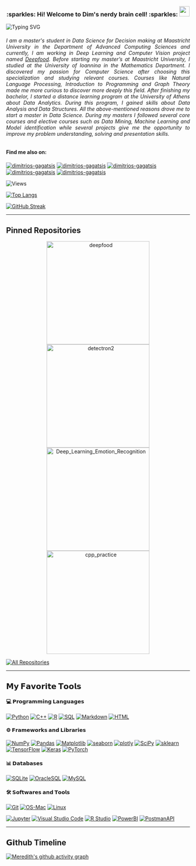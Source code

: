<h3 align="center">
  :sparkles: Hi! Welcome to Dim's nerdy brain cell! :sparkles:
  <img src="https://media.giphy.com/media/hvRJCLFzcasrR4ia7z/giphy.gif" width="28">
</h3>

![Typing SVG](https://readme-typing-svg.demolab.com/?lines=Hello!+My+name+is+Dimitrios!;You+can+call+me+dim+^_^;)


<h6 align="justify"> I am a master's student in Data Science for Decision making at Maastricht University in the Department of Advanced Computing Sciences and currently, I am working in Deep Learning and Computer Vision project named <a href="https://github.com/dimgag/deepfood"> Deepfood</a>. Before starting my master’s at Maastricht University, I studied at the University of Ioannina in the Mathematics Department. I discovered my passion for Computer Science after choosing this specialization and studying relevant courses. Courses like Natural Language Processing, Introduction to Programming and Graph Theory made me more curious to discover more deeply this field. After finishing my bachelor, I started a distance learning program at the University of Athens about Data Analytics. During this program, I gained skills about Data Analysis and Data Structures. All the above-mentioned reasons drove me to start a master in Data Science. During my masters I followed several core courses and elective courses such as Data Mining, Machine Learning and Model identification while several projects give me the opportunity to improve my problem understanding, solving and presentation skills.</h6>


#### Find me also on:
<a href="https://www.linkedin.com/in/dimitriosgagatsis/" target="blank"><img align="center" src="https://img.shields.io/badge/LinkedIn-blue?style=flat&logo=linkedin&labelColor=a" alt="dimitrios-gagatsis" /></a>
<a href="https://medium.com/@gagatsis94" target="blank"><img align="center" src="https://img.shields.io/badge/Medium-black?style=flat&logo=medium&labelColor=black" alt="dimitrios-gagatsis" /></a>
<a href="https://www.instagram.com/dim__gag/" target="blank"><img align="center" src="https://img.shields.io/badge/Instagram-purple?style=flat&logo=instagram&labelColor=a" alt="dimitrios-gagatsis" /></a>
<a href="https://orcid.org/0000-0001-9302-3153" target="blank"><img align="center" src="https://img.shields.io/badge/orcid-blac?style=flat&logo=orcid&labelColor=gray" alt="dimitrios-gagatsis" /></a>
<a href="mailto:gagatsis94@gmail.com" target="blank"><img align="center" src="https://img.shields.io/badge/%40-mail-blue" alt="dimitrios-gagatsis" /></a>

![Views](https://komarev.com/ghpvc/?username=your-github-dimgagw&color=blue)


[![Top Langs](https://github-readme-stats.vercel.app/api/top-langs/?username=dimgag&hide=Jupyter-Notebook&layout=compact&theme=github_dark)](https://github.com/dimgag)

[![GitHub Streak](https://github-readme-streak-stats.herokuapp.com/?user=dimgag&theme=github-dark-blue)](https://git.io/streak-stats)

<!-- ![Dim's GitHub stats](https://github-readme-stats.vercel.app/api?username=dimgag&show_icons=true&theme=dracula) -->

***

## **Pinned Repositories**
<p align="center">
  <a href="https://github.com/dimgag/deepfood"><img width="282" src="https://denvercoder1-github-readme-stats.vercel.app/api/pin?username=dimgag&repo=deepfood&theme=github_dark&hide_border=false&show_icons=true" alt="deepfood"></a>
  <a href="https://github.com/dimgag/detectron2"><img width="282" src="https://denvercoder1-github-readme-stats.vercel.app/api/pin?username=dimgag&repo=detectron2&theme=github_dark&hide_border=false&show_icons=true" alt="detectron2"></a>
  <a href="https://github.com/dimgag/Deep_Learning_Emotion_Recognition"><img width="282" src="https://denvercoder1-github-readme-stats.vercel.app/api/pin?username=dimgag&repo=Deep_Learning_Emotion_Recognition&theme=github_dark&hide_border=false&show_icons=true" alt="Deep_Learning_Emotion_Recognition"></a>
  <a href="https://github.com/dimgag/cpp_practice"><img width="282" src="https://denvercoder1-github-readme-stats.vercel.app/api/pin?username=dimgag&repo=cpp_practice&theme=github_dark&hide_border=false&show_icons=true" alt="cpp_practice"></a>
</p>

<p align="left">
  <a href="https://github.com/dimgag?tab=repositories&sort=stargazers"><img alt="All Repositories" title="All Repositories" src="https://custom-icon-badges.herokuapp.com/badge/-All%20Repos-2962FF?style=for-the-badge&logoColor=white&logo=repo"/></a>
</p>


***

## 𝗠𝘆 𝗙𝗮𝘃𝗼𝗿𝗶𝘁𝗲 𝗧𝗼𝗼𝗹𝘀

#### 💻 𝗣𝗿𝗼𝗴𝗿𝗮𝗺𝗺𝗶𝗻𝗴 𝗟𝗮𝗻𝗴𝘂𝗮𝗴𝗲𝘀
  <a href="#"><img alt="Python" src="https://img.shields.io/badge/Python-00498D.svg?logo=python&logoColor=white"></a>
  <a href="#"><img alt="C++" src="https://img.shields.io/badge/-C++-blue?logo=c%?logo=python&logoColor=white"></a>
  <a href="#"><img alt="R" src="https://custom-icon-badges.herokuapp.com/badge/R-00172D.svg?logo=R&logoColor=white"></a>
  <a href="#"><img alt="SQL" src="https://custom-icon-badges.herokuapp.com/badge/SQL-02386E.svg?logo=database&logoColor=white"></a>
  <a href="#"><img alt="Markdown" src="https://img.shields.io/badge/Markdown-000000.svg?logo=markdown&logoColor=white"></a>
  <a href="#"><img alt="HTML" src="https://custom-icon-badges.herokuapp.com/badge/HTML-0052A2.svg?logo=HTML&logoColor=white"></a>
  
  
#### ⚙️ 𝗙𝗿𝗮𝗺𝗲𝘄𝗼𝗿𝗸𝘀 𝗮𝗻𝗱 𝗟𝗶𝗯𝗿𝗮𝗿𝗶𝗲𝘀
  <a href="#"><img alt="NumPy" src="https://img.shields.io/badge/Numpy-225366.svg?logo=numpy&logoColor=white"></a>
  <a href="#"><img alt="Pandas" src="https://img.shields.io/badge/Pandas-2A677F.svg?logo=pandas&logoColor=white"></a>
  <a href="#"><img alt="Matplotlib" src="https://img.shields.io/badge/Matplotlib-337C99.svg?logo=matplotlib-python&logoColor=white"></a>
  <a href="#"><img alt="seaborn" src="https://img.shields.io/badge/seaborn-3B91B2.svg?logo=pandas&logoColor=white"></a>
  <a href="#"><img alt="plotly" src="https://img.shields.io/badge/plotly-44A6CC.svg?logo=plotly-python&logoColor=white"></a>
  <a href="#"><img alt="SciPy" src="https://img.shields.io/badge/SciPy-4CBBE5.svg?logo=scipy&logoColor=white"></a>
  <a href="#"><img alt="sklearn" src="https://img.shields.io/badge/sklearn-55d0ff.svg?logo=scikitlearn&logoColor=white"></a>
  <a href="#"><img alt="TensorFlow" src="https://img.shields.io/badge/TensorFlow-AAE7FF.svg?logo=TensorFlow&logoColor=white"></a>
  <a href="#"><img alt="Keras" src="https://img.shields.io/badge/Keras-DDF5FF.svg?logo=Keras&logoColor=white"></a>
  <a href="#"><img alt="PyTorch" src="https://img.shields.io/badge/PyTorch-DDF5FF.svg?logo=Pytorch&logoColor=white"></a>

  

  
#### 📊 𝗗𝗮𝘁𝗮𝗯𝗮𝘀𝗲𝘀

  <a href="#"><img alt="SQLite" src ="https://img.shields.io/badge/SQLite-99E2FF.svg?logo=sqlite&logoColor=white"></a>
  <a href="#"><img alt="OracleSQL" src="https://img.shields.io/badge/OracleSQL-BBECFF.svg?logo=mysql&logoColor=white"></a>
  <a href="#"><img alt="MySQL" src="https://img.shields.io/badge/MySQL-EEFAFF.svg?logo=mysql&logoColor=white"></a>
  

#### 🛠️ 𝗦𝗼𝗳𝘁𝘄𝗮𝗿𝗲𝘀 𝗮𝗻𝗱 𝗧𝗼𝗼𝗹𝘀
  <a href="#"><img alt="Git" src="https://img.shields.io/badge/Git-182E33.svg?logo=git&logoColor=white"></a>
  <a href="#"><img alt="OS-Mac" src="https://img.shields.io/badge/-%20MacOS-555555?logo=apple&logoColor=white"></a>
  <a href="#"><img alt="Linux" src="https://img.shields.io/badge/-%20linux-555555?logo=linux&logoColor=white"></a>

  <a href="#"><img alt="Jupyter" src="https://img.shields.io/badge/Jupyter-315C66.svg?logo=Jupyter&logoColor=white"></a>
  <a href="#"><img alt="Visual Studio Code" src="https://img.shields.io/badge/Visual%20Studio%20Code-3D747F.svg?logo=visual-studio-code&logoColor=white"></a>
  <a href="#"><img alt="R Studio" src="https://img.shields.io/badge/R Studio-4A8B99.svg?logo=RStudio&logoColor=white"></a>
  <a href="#"><img alt="PowerBI" src="https://img.shields.io/badge/PowerBI-4A8B99.svg?logo=Powerbi&logoColor=white"></a>
  <a href="#"><img alt="PostmanAPI" src="https://img.shields.io/badge/Postman-4A8B99.svg?logo=postman&logoColor=white"></a>


***
## 𝗚𝗶thub Timeline
[![Meredith's github activity graph](https://activity-graph.herokuapp.com/graph?username=dimgag&theme=gotham&timezone=timezone['America/Honolulu'])](https://github.com/ashutosh00710/github-readme-activity-graph)

